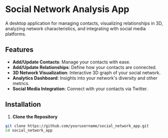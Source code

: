 # Social Network Analysis App

A desktop application for managing contacts, visualizing relationships in 3D, analyzing network characteristics, and integrating with social media platforms.

## Features

- **Add/Update Contacts**: Manage your contacts with ease.
- **Add/Update Relationships**: Define how your contacts are connected.
- **3D Network Visualization**: Interactive 3D graph of your social network.
- **Analytics Dashboard**: Insights into your network's diversity and other metrics.
- **Social Media Integration**: Connect with your contacts via Twitter.

## Installation

1. **Clone the Repository**

```bash
git clone https://github.com/yourusername/social_network_app.git
cd social_network_app
